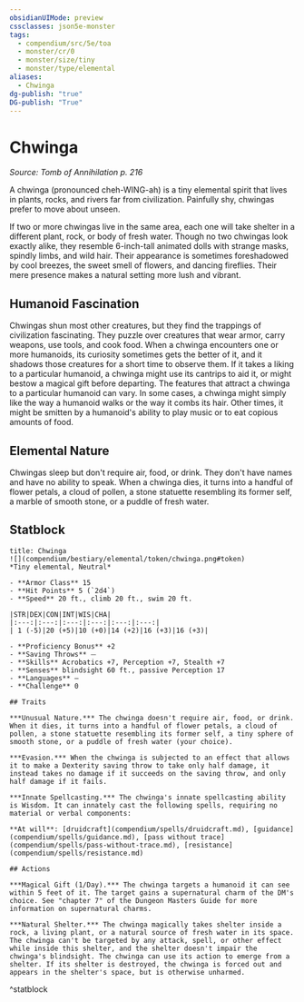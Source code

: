 ```yaml
---
obsidianUIMode: preview
cssclasses: json5e-monster
tags:
  - compendium/src/5e/toa
  - monster/cr/0
  - monster/size/tiny
  - monster/type/elemental
aliases:
  - Chwinga
dg-publish: "true"
DG-publish: "True"
---
```

# Chwinga
*Source: Tomb of Annihilation p. 216*  

A chwinga (pronounced cheh-WING-ah) is a tiny elemental spirit that lives in plants, rocks, and rivers far from civilization. Painfully shy, chwingas prefer to move about unseen.

If two or more chwingas live in the same area, each one will take shelter in a different plant, rock, or body of fresh water. Though no two chwingas look exactly alike, they resemble 6-inch-tall animated dolls with strange masks, spindly limbs, and wild hair. Their appearance is sometimes foreshadowed by cool breezes, the sweet smell of flowers, and dancing fireflies. Their mere presence makes a natural setting more lush and vibrant.

## Humanoid Fascination

Chwingas shun most other creatures, but they find the trappings of civilization fascinating. They puzzle over creatures that wear armor, carry weapons, use tools, and cook food. When a chwinga encounters one or more humanoids, its curiosity sometimes gets the better of it, and it shadows those creatures for a short time to observe them. If it takes a liking to a particular humanoid, a chwinga might use its cantrips to aid it, or might bestow a magical gift before departing. The features that attract a chwinga to a particular humanoid can vary. In some cases, a chwinga might simply like the way a humanoid walks or the way it combs its hair. Other times, it might be smitten by a humanoid's ability to play music or to eat copious amounts of food.

## Elemental Nature

Chwingas sleep but don't require air, food, or drink. They don't have names and have no ability to speak. When a chwinga dies, it turns into a handful of flower petals, a cloud of pollen, a stone statuette resembling its former self, a marble of smooth stone, or a puddle of fresh water.

## Statblock

```ad-statblock
title: Chwinga
![](compendium/bestiary/elemental/token/chwinga.png#token)
*Tiny elemental, Neutral*

- **Armor Class** 15 
- **Hit Points** 5 (`2d4`)
- **Speed** 20 ft., climb 20 ft., swim 20 ft.

|STR|DEX|CON|INT|WIS|CHA|
|:---:|:---:|:---:|:---:|:---:|:---:|
| 1 (-5)|20 (+5)|10 (+0)|14 (+2)|16 (+3)|16 (+3)|

- **Proficiency Bonus** +2
- **Saving Throws** ⏤
- **Skills** Acrobatics +7, Perception +7, Stealth +7
- **Senses** blindsight 60 ft., passive Perception 17
- **Languages** —
- **Challenge** 0

## Traits

***Unusual Nature.*** The chwinga doesn't require air, food, or drink. When it dies, it turns into a handful of flower petals, a cloud of pollen, a stone statuette resembling its former self, a tiny sphere of smooth stone, or a puddle of fresh water (your choice).

***Evasion.*** When the chwinga is subjected to an effect that allows it to make a Dexterity saving throw to take only half damage, it instead takes no damage if it succeeds on the saving throw, and only half damage if it fails.

***Innate Spellcasting.*** The chwinga's innate spellcasting ability is Wisdom. It can innately cast the following spells, requiring no material or verbal components:

**At will**: [druidcraft](compendium/spells/druidcraft.md), [guidance](compendium/spells/guidance.md), [pass without trace](compendium/spells/pass-without-trace.md), [resistance](compendium/spells/resistance.md)

## Actions

***Magical Gift (1/Day).*** The chwinga targets a humanoid it can see within 5 feet of it. The target gains a supernatural charm of the DM's choice. See "chapter 7" of the Dungeon Masters Guide for more information on supernatural charms.

***Natural Shelter.*** The chwinga magically takes shelter inside a rock, a living plant, or a natural source of fresh water in its space. The chwinga can't be targeted by any attack, spell, or other effect while inside this shelter, and the shelter doesn't impair the chwinga's blindsight. The chwinga can use its action to emerge from a shelter. If its shelter is destroyed, the chwinga is forced out and appears in the shelter's space, but is otherwise unharmed.
```
^statblock